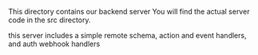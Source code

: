 This directory contains our backend server
You will find the actual server code in the src directory.

this server includes a simple remote schema, action and event handlers, and auth webhook handlers